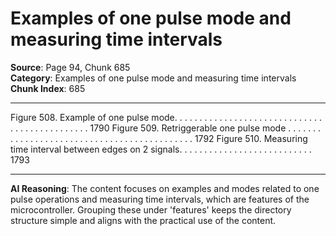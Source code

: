 # Examples of one pulse mode and measuring time intervals

**Source**: Page 94, Chunk 685  
**Category**: Examples of one pulse mode and measuring time intervals  
**Chunk Index**: 685

---

Figure 508. Example of one pulse mode. . . . . . . . . . . . . . . . . . . . . . . . . . . . . . . . . . . . . . . . . . . . . . 1790
Figure 509. Retriggerable one pulse mode . . . . . . . . . . . . . . . . . . . . . . . . . . . . . . . . . . . . . . . . . . . . 1792
Figure 510. Measuring time interval between edges on 2 signals. . . . . . . . . . . . . . . . . . . . . . . . . . . 1793

---

**AI Reasoning**: The content focuses on examples and modes related to one pulse operations and measuring time intervals, which are features of the microcontroller. Grouping these under 'features' keeps the directory structure simple and aligns with the practical use of the content.
